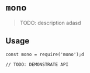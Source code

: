 # `mono`

> TODO: description   adasd

## Usage

```
const mono = require('mono');d

// TODO: DEMONSTRATE API
```
